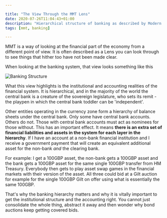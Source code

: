 ```yaml
---

title: "The View Through the MMT Lens"
date: 2020-07-26T11:04:43+01:00
description: "Hierarchical structure of banking as described by Modern Money Theory"
tags: [mmt, banking]

---
```


MMT is a way of looking at the financial part of the economy from a different point of view. It is often described as a Lens you can look through to see things that hither too have not been made clear.

When looking at the banking system, that view looks something like this

![Banking Structure](https://docs.google.com/drawings/d/e/2PACX-1vTcQRj3bqtjzRHIcBxEevQ9NprSNoqAVbVWlrvEZOB7xMWNcJ9hToVgZ1y2siWhjR2AXrT5N8Fm6Ae-/pub?w=960&amp;h=720)

What this view highlights is the institutional and accounting realities of the financial system. It is hierarchical, and in the majority of the world the central bank is a creature of the sovereign legislature, who sets its remit - the playpen in which the central bank toddler can be 'independent'. 

Other entities operating in the currency zone form a hierarchy of balance sheets under the central bank. Only some have central bank accounts. Others do not. Those with central bank accounts must act as nominees for those without. This has an important effect. It means **there is an extra set of financial liabilities and assets in the system for each layer in the hierarchy**. If I have an account at a non-bank financial institution and I receive a government payment that will create an equivalent additional asset for the non-bank *and* the clearing bank.

For example: I get a 100GBP asset, the non-bank gets a 100GBP asset and the bank gets a 100GBP asset for the same single 100GBP transfer from HM Treasury. Everybody then gets to play asset swap games in the financial markets with their version of the asset. All three could bid at a Gilt auction for example for the single 100GBP Gilt on offer using what is essentially the same 100GBP. 

That's why the banking hierarchy matters and why it is vitally important to get the institutional structure and the accounting right. You cannot just consolidate the whole thing, abstract it away and then wonder why bond auctions keep getting covered bids.
